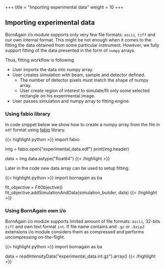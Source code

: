 +++
title = "Importing experimental data"
weight = 10
+++

## Importing experimental data

BornAgain i/o module supports only very few file formats: `ascii`, `tiff` and our own internal format. This might be not enough when
it comes to the fitting the data obtained from some particular instrument.
However, we fully support fitting of the data presented in the form of `numpy` arrays.

Thus, fitting workflow is following

* User imports the data into numpy array.
* User creates simulation with beam, sample and detector defined.
  * The number of detector pixels must match the shape of numpy array.
  * User create region of interest to simulate/fit only some selected rectangle on his experimental image.
* User passes simulation and numpy array to fitting engine.

### Using fabio library

In code snippet below we show how to create a numpy array from the file in `edf` format using [fabio](https://pypi.org/project/fabio/) library.

{{< highlight python >}}
import fabio

img = fabio.open("experimental_data.edf")
print(img.header)

data = img.data.astype("float64")
{{< /highlight >}}

Later in the code new data array can be used to setup fitting.

{{< highlight python >}}
import bornagain as ba

fit_objective = FitObjective()
fit_objective.addSimulationAndData(simulation_builder, data)
{{< /highlight >}}

### Using BornAgain own i/o

BornAgain i/o module supports limited amount of file formats: `ascii`, 32-bits `tiff` and own text format `int`.
If file name contains and `.gz` or `.bzip2` extensions i/o module considers them as compressed and performs uncompressing on-the-flight.

{{< highlight python >}}
import bornagain as ba

data = readIntensityData("experimental_data.int.gz").array()
{{< /highlight >}}
